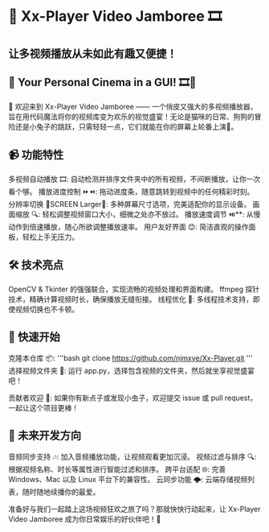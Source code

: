 # 🎥 Xx-Player Video Jamboree 🎞️
## 让多视频播放从未如此有趣又便捷！
## 🎥 Your Personal Cinema in a GUI! 🎞️🎉

🌈 欢迎来到 Xx-Player Video Jamboree —— 一个俏皮又强大的多视频播放器，旨在用代码魔法将你的视频库变为欢乐的视觉盛宴！无论是猫咪的日常、狗狗的冒险还是小兔子的跳跃，只需轻轻一点，它们就能在你的屏幕上轮番上演🎉。

## 📹 功能特性
多视频自动播放 🎞️: 自动检测并排序文件夹中的所有视频，不间断播放，让你一次看个够。
播放进度控制 ⏩⏪: 拖动进度条，随意跳转到视频中的任何精彩时刻。
分辨率切换 📱SCREEN Larger📱: 多种屏幕尺寸选项，完美适配你的显示设备。
画面缩放 🔍: 轻松调整视频窗口大小，细微之处亦不放过。
播放速度调节 ⏯️**: 从慢动作到倍速播放，随心所欲调整播放速率。
用户友好界面 😊: 简洁直观的操作面板，轻松上手无压力。
## 🛠️ 技术亮点
OpenCV & Tkinter 的强强联合，实现流畅的视频处理和界面构建。
ffmpeg 探针技术，精确计算视频时长，确保播放无缝衔接。
线程优化 💼: 多线程技术支持，即使视频切换也不卡顿。
## 🌈 快速开始
克隆本仓库 📦:
'''bash
   git clone https://github.com/njmxye/Xx-Player.git
'''
选择视频文件夹 📁: 运行 app.py，选择包含视频的文件夹，然后就坐享视觉盛宴吧！

贡献者欢迎 👏: 如果你有新点子或发现小虫子，欢迎提交 issue 或 pull request，一起让这个项目更棒！

## 📌 未来开发方向
音频同步支持 🎶: 加入音频播放功能，让视频观看更加沉浸。
视频过滤与排序 🔍: 根据视频名称、时长等属性进行智能过滤和排序。
跨平台适配 🌐: 完善 Windows、Mac 以及 Linux 平台下的兼容性。
云同步功能 🌩️: 云端存储视频列表，随时随地续播你的最爱。

准备好与我们一起踏上这场视频狂欢之旅了吗？那就快快行动起来，让 Xx-Player Video Jamboree 成为你日常娱乐的好伙伴吧！🌈